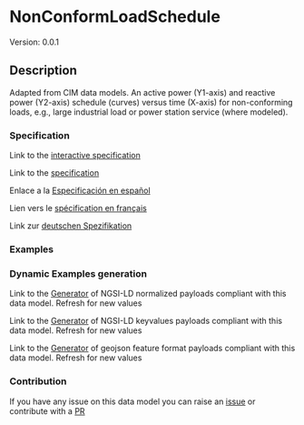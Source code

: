 # NonConformLoadSchedule
Version: 0.0.1

## Description 

Adapted from CIM data models. An active power (Y1-axis) and reactive power (Y2-axis) schedule (curves) versus time (X-axis) for non-conforming loads, e.g., large industrial load or power station service (where modeled).
### Specification

Link to the [interactive specification](https://swagger.lab.fiware.org/?url=https://github.com/smart-data-models/dataModel.EnergyCIM/blob/master/NonConformLoadSchedule/swagger.yaml)

Link to the [specification](https://github.com/smart-data-models/dataModel.EnergyCIM/blob/master/NonConformLoadSchedule/doc/spec.md)

Enlace a la [Especificación en español](https://github.com/smart-data-models/dataModel.EnergyCIM/blob/master/NonConformLoadSchedule/doc/spec_ES.md)

Lien vers le [spécification en français](https://github.com/smart-data-models/dataModel.EnergyCIM/blob/master/NonConformLoadSchedule/doc/spec_FR.md)

Link zur [deutschen Spezifikation](https://github.com/smart-data-models/dataModel.EnergyCIM/blob/master/NonConformLoadSchedule/doc/spec_DE.md)
### Examples
### Dynamic Examples generation

Link to the [Generator](https://smartdatamodels.org/extra/ngsi-ld_generator.php?schemaUrl=https://raw.githubusercontent.com/smart-data-models/dataModel.EnergyCIM/master/NonConformLoadSchedule/schema.json&email=info@smartdatamodels.org) of NGSI-LD normalized payloads compliant with this data model. Refresh for new values

Link to the [Generator](https://smartdatamodels.org/extra/ngsi-ld_generator_keyvalues.php?schemaUrl=https://raw.githubusercontent.com/smart-data-models/dataModel.EnergyCIM/master/NonConformLoadSchedule/schema.json&email=info@smartdatamodels.org) of NGSI-LD keyvalues payloads compliant with this data model. Refresh for new values

Link to the [Generator](https://smartdatamodels.org/extra/geojson_features_generator_v1.0.php?schemaUrl=https://raw.githubusercontent.com/smart-data-models/dataModel.EnergyCIM/master/NonConformLoadSchedule/schema.json&email=info@smartdatamodels.org) of geojson feature format payloads compliant with this data model. Refresh for new values
### Contribution

 If you have any issue on this data model you can raise an [issue](https://github.com/smart-data-models/dataModel.EnergyCIM/issues)  or contribute with a [PR](https://github.com/smart-data-models/dataModel.EnergyCIM/pulls)